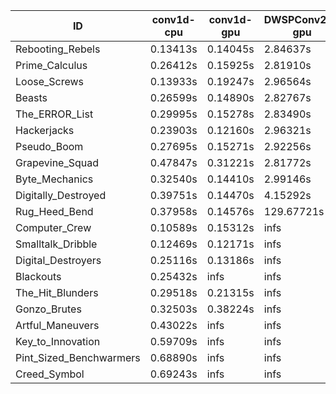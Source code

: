 |ID|conv1d-cpu|conv1d-gpu|DWSPConv2D-gpu|gemm-gpu|avg|
|-|-|-|-|-|-|
|Rebooting_Rebels|0.13413s|0.14045s|2.84637s|1.67993s|1.20022s|
|Prime_Calculus|0.26412s|0.15925s|2.81910s|1.68358s|1.23152s|
|Loose_Screws|0.13933s|0.19247s|2.96564s|1.76415s|1.26540s|
|Beasts|0.26599s|0.14890s|2.82767s|1.88122s|1.28095s|
|The_ERROR_List|0.29995s|0.15278s|2.83490s|1.88513s|1.29319s|
|Hackerjacks|0.23903s|0.12160s|2.96321s|1.88425s|1.30202s|
|Pseudo_Boom|0.27695s|0.15271s|2.92256s|1.90798s|1.31505s|
|Grapevine_Squad|0.47847s|0.31221s|2.81772s|1.71570s|1.33103s|
|Byte_Mechanics|0.32540s|0.14410s|2.99146s|1.92174s|1.34567s|
|Digitally_Destroyed|0.39751s|0.14470s|4.15292s|2.51923s|1.80359s|
|Rug_Heed_Bend|0.37958s|0.14576s|129.67721s|4.39364s|33.64905s|
|Computer_Crew|0.10589s|0.15312s|infs|4.36248s|infs|
|Smalltalk_Dribble|0.12469s|0.12171s|infs|1.89300s|infs|
|Digital_Destroyers|0.25116s|0.13186s|infs|1.88938s|infs|
|Blackouts|0.25432s|infs|infs|1.71420s|infs|
|The_Hit_Blunders|0.29518s|0.21315s|infs|1.89421s|infs|
|Gonzo_Brutes|0.32503s|0.38224s|infs|4.33785s|infs|
|Artful_Maneuvers|0.43022s|infs|infs|4.45022s|infs|
|Key_to_Innovation|0.59709s|infs|infs|4.39342s|infs|
|Pint_Sized_Benchwarmers|0.68890s|infs|infs|4.40087s|infs|
|Creed_Symbol|0.69243s|infs|infs|4.45499s|infs|
